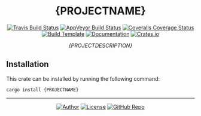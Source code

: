 <div align="center">

# {PROJECTNAME}

[![Travis Build Status](https://img.shields.io/travis/{USERNAME}/{PROJECTNAME}.svg?style=flat-square)](https://travis-ci.com/{USERNAME}/{PROJECTNAME})
[![AppVeyor Build Status](https://img.shields.io/appveyor/ci/{USERNAME}/{PROJECTNAME}?style=flat-square)](https://ci.appveyor.com/project/{USERNAME}/{PROJECTNAME})
[![Coveralls Coverage Status](https://img.shields.io/coveralls/github/{USERNAME}/{PROJECTNAME}?style=flat-square)](https://coveralls.io/github/{USERNAME}/{PROJECTNAME})
[![Build Template](https://img.shields.io/badge/CI%20template-trust-orange?style=flat-square)](https://github.com/japaric/trust)
[![Documentation](https://img.shields.io/badge/docs-stable-blue?style=flat-square)](https://docs.rs/crate/{PROJECTNAME})
[![Crates.io](https://img.shields.io/crates/v/{PROJECTNAME}.svg?style=flat-square)](https://crates.io/crates/{PROJECTNAME})

_{PROJECTDESCRIPTION}_

</div>

## Installation

This crate can be installed by running the following command:

```bash
cargo install {PROJECTNAME}
```

---
<div align="center">

[![Author](https://img.shields.io/badge/Author-{USERNAME}-blue?style=for-the-badge)](https://github.com/{USERNAME})
[![License](https://img.shields.io/badge/(UN)-LICENSE-lightgray?style=for-the-badge)](UNLICENSE)
[![GitHub Repo](https://img.shields.io/badge/repo-GitHub-black?style=for-the-badge)](https://github.com/{USERNAME}/{PROJECTNAME})

</div>
